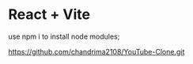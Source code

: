 # React + Vite
use npm i to install node modules;

https://github.com/chandrima2108/YouTube-Clone.git
